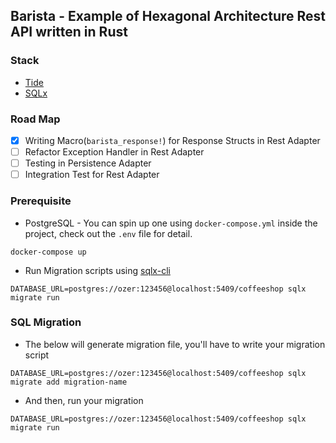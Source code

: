 ## Barista - Example of Hexagonal Architecture Rest API written in Rust

### Stack
* [Tide](https://github.com/http-rs/tide)
* [SQLx](https://github.com/launchbadge/sqlx)

### Road Map
* [X] Writing Macro(`barista_response!`) for Response Structs in Rest Adapter
* [ ] Refactor Exception Handler in Rest Adapter
* [ ] Testing in Persistence Adapter
* [ ] Integration Test for Rest Adapter

### Prerequisite
* PostgreSQL - You can spin up one using `docker-compose.yml` inside the project, check out the `.env` file for detail.
```
docker-compose up
```
* Run Migration scripts using [sqlx-cli](https://crates.io/crates/sqlx-cli)
```
DATABASE_URL=postgres://ozer:123456@localhost:5409/coffeeshop sqlx migrate run
```

### SQL Migration
* The below will generate migration file, you'll have to write your migration script
```
DATABASE_URL=postgres://ozer:123456@localhost:5409/coffeeshop sqlx migrate add migration-name
```

* And then, run your migration
```
DATABASE_URL=postgres://ozer:123456@localhost:5409/coffeeshop sqlx migrate run
```